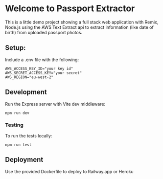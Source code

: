 # Welcome to Passport Extractor

This is a little demo project showing a full stack web application with Remix, Node.js using the AWS Text Extract api to extract information (like date of birth) from uploaded passport photos.

## Setup:

Include a .env file with the following:

```shellscript
AWS_ACCESS_KEY_ID="your key id"
AWS_SECRET_ACCESS_KEY="your secret"
AWS_REGION="eu-west-2"
```

## Development

Run the Express server with Vite dev middleware:

```shellscript
npm run dev
```

### Testing

To run the tests locally:

```shellscript
npm run test
```

## Deployment

Use the provided Dockerfile to deploy to Railway.app or Heroku
